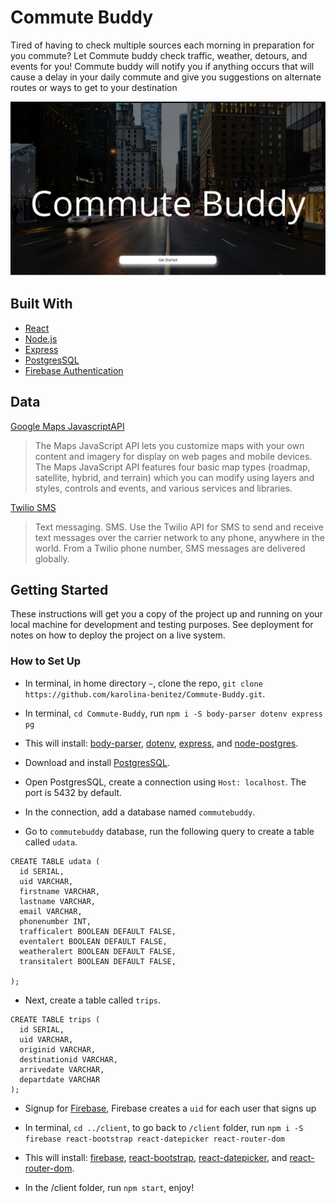 # Commute Buddy

Tired of having to check multiple sources each morning in preparation for you commute? Let Commute buddy check traffic, weather, detours, and events for you! Commute buddy will notify you if anything occurs that will cause a delay in your daily commute and give you suggestions on alternate routes or ways to get to your destination

<img src="./commuteBuddy.png" alt="Commute Budy Landing Page Screenshot" />

## Built With

* [React](https://reactjs.org/)
* [Node.js](https://nodejs.org/)
* [Express](https://expressjs.com/)
* [PostgresSQL](https://www.postgresql.org/)
* [Firebase Authentication](https://firebase.google.com/docs/auth)


## Data

[Google Maps JavascriptAPI](https://developers.google.com/maps/documentation/javascript/tutorial)

> The Maps JavaScript API lets you customize maps with your own content and imagery for display on web pages and mobile devices. The Maps JavaScript API features four basic map types (roadmap, satellite, hybrid, and terrain) which you can modify using layers and styles, controls and events, and various services and libraries.

[Twilio SMS](https://www.twilio.com/docs/sms)

> Text messaging. SMS. Use the Twilio API for SMS to send and receive text messages over the carrier network to any phone, anywhere in the world. From a Twilio phone number, SMS messages are delivered globally.

## Getting Started

These instructions will get you a copy of the project up and running on your local machine for development and testing purposes. See deployment for notes on how to deploy the project on a live system.

### How to Set Up

- In terminal, in home directory `~`, clone the repo, `git clone https://github.com/karolina-benitez/Commute-Buddy.git`.
- In terminal, `cd Commute-Buddy`, run `npm i -S body-parser dotenv express pg` 
- This will install: [body-parser](https://github.com/expressjs/body-parser), [dotenv](https://www.npmjs.com/package/dotenv), [express](https://expressjs.com/), and [node-postgres](https://www.npmjs.com/package/pg).

- Download and install [PostgresSQL](https://www.postgresql.org/).
- Open PostgresSQL, create a connection using `Host: localhost`. The port is 5432 by default.
- In the connection, add a database named `commutebuddy`.
- Go to `commutebuddy` database, run the following query to create a table called `udata`.

```
CREATE TABLE udata (
  id SERIAL,
  uid VARCHAR, 
  firstname VARCHAR, 
  lastname VARCHAR,
  email VARCHAR,
  phonenumber INT,
  trafficalert BOOLEAN DEFAULT FALSE,
  eventalert BOOLEAN DEFAULT FALSE,
  weatheralert BOOLEAN DEFAULT FALSE,
  transitalert BOOLEAN DEFAULT FALSE,

);
```

- Next, create a table called `trips`.

```
CREATE TABLE trips (
  id SERIAL,
  uid VARCHAR, 
  originid VARCHAR, 
  destinationid VARCHAR, 
  arrivedate VARCHAR,
  departdate VARCHAR
);
```

- Signup for [Firebase](https://firebase.google.com/docs/auth), Firebase creates a `uid` for each user that signs up

- In terminal, `cd ../client`, to go back to `/client` folder, run `npm i -S firebase react-bootstrap react-datepicker react-router-dom` 
- This will install: [firebase](https://firebase.google.com), [react-bootstrap](https://react-bootstrap.github.io/), [react-datepicker](https://www.npmjs.com/package/react-datepicker), and [react-router-dom](https://www.npmjs.com/package/react-router-dom).

- In the /client folder, run `npm start`, enjoy!
